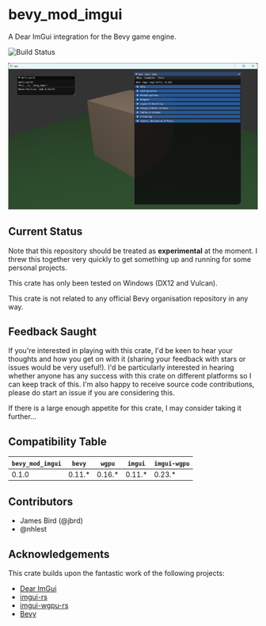 # bevy_mod_imgui

A Dear ImGui integration for the Bevy game engine.

![Build Status](https://github.com/jbrd/bevy_mod_imgui/actions/workflows/rust.yml/badge.svg)

![bevy_mod_imgui screenshot](media/screenshot.png)

## Current Status

Note that this repository should be treated as **experimental** at the moment. I threw this together very
quickly to get something up and running for some personal projects.

This crate has only been tested on Windows (DX12 and Vulcan).

This crate is not related to any official Bevy organisation repository in any way.

## Feedback Saught

If you're interested in playing with this crate, I'd be keen to hear your thoughts and how you get on with it (sharing your feedback with stars or issues would be very useful!). I'd be particularly interested in hearing whether anyone has any success with this crate on different platforms so I can keep track of this. I'm also happy to receive source code contributions, please do start an issue if you are considering this.

If there is a large enough appetite for this crate, I may consider taking it further...

## Compatibility Table

|`bevy_mod_imgui`|`bevy`  |`wgpu`  |`imgui` |`imgui-wgpu`|
|----------------|--------|--------|--------|------------|
| 0.1.0          | 0.11.* | 0.16.* | 0.11.* | 0.23.*     |

## Contributors

* James Bird (@jbrd)
* @nhlest

## Acknowledgements

This crate builds upon the fantastic work of the following projects:

  * [Dear ImGui](https://github.com/ocornut/imgui)
  * [imgui-rs](https://github.com/imgui-rs/imgui-rs)
  * [imgui-wgpu-rs](https://github.com/Yatekii/imgui-wgpu-rs)
  * [Bevy](https://github.com/bevyengine/bevy)
